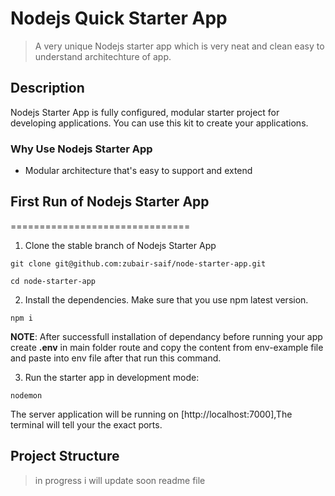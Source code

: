 Nodejs Quick Starter App
========================

>A very unique Nodejs starter app which is very neat and clean easy to understand architechture of app. 

## Description

Nodejs Starter App is fully configured, modular starter project for developing applications. You can use this kit to create your applications.


### Why Use Nodejs Starter App

- Modular architecture that's easy to support and extend

## First Run of Nodejs Starter App
===============================

1. Clone the stable branch of Nodejs Starter App

```
git clone git@github.com:zubair-saif/node-starter-app.git

cd node-starter-app
```

2. Install the dependencies. Make sure that you use npm latest version.

```
npm i
```

**NOTE**: After successfull installation of dependancy before running your app create **.env**  in main folder route and copy the content from env-example file and paste into env file after that run this command.

3. Run the starter app in development mode:

```
nodemon
```

The server application will be running on [http://localhost:7000],The terminal will tell your the exact ports.

## Project Structure

>in progress i will update soon readme file 